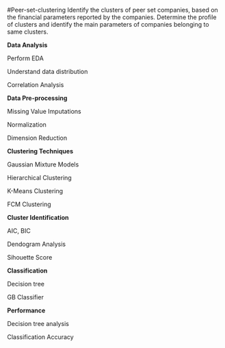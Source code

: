 #Peer-set-clustering
Identify the clusters of peer set companies, based on the financial parameters reported by the companies. Determine the profile of clusters and identify the main parameters of companies belonging to same clusters.


**Data Analysis**


Perform EDA


Understand data distribution


Correlation Analysis

**Data Pre-processing**


Missing Value Imputations


Normalization


Dimension Reduction



**Clustering Techniques**


Gaussian Mixture Models


Hierarchical Clustering


K-Means Clustering


FCM Clustering


**Cluster Identification**


AIC, BIC


Dendogram Analysis

Sihouette Score


**Classification**


Decision tree


GB Classifier

**Performance**


Decision tree analysis


Classification Accuracy

